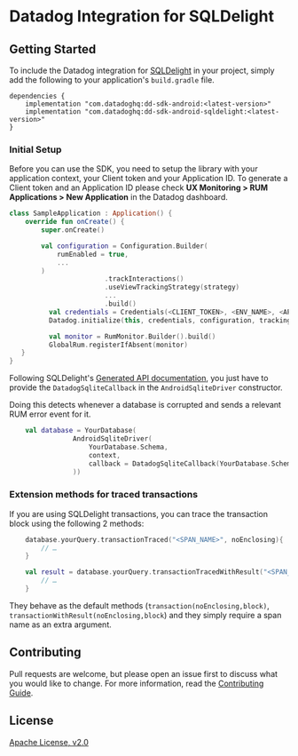 # Datadog Integration for SQLDelight

## Getting Started 

To include the Datadog integration for [SQLDelight][1] in your project, simply add the
following to your application's `build.gradle` file.

```
dependencies {
    implementation "com.datadoghq:dd-sdk-android:<latest-version>"
    implementation "com.datadoghq:dd-sdk-android-sqldelight:<latest-version>"
}
```

### Initial Setup

Before you can use the SDK, you need to setup the library with your application
context, your Client token and your Application ID.
To generate a Client token and an Application ID please check **UX Monitoring > RUM Applications > New Application**
in the Datadog dashboard.

```kotlin
class SampleApplication : Application() {
    override fun onCreate() {
        super.onCreate()

        val configuration = Configuration.Builder(
            rumEnabled = true,
            ...
        )
                        .trackInteractions()
                        .useViewTrackingStrategy(strategy)
                        ...
                        .build()
          val credentials = Credentials(<CLIENT_TOKEN>, <ENV_NAME>, <APP_VARIANT_NAME>, <APPLICATION_ID>)
          Datadog.initialize(this, credentials, configuration, trackingConsent)

          val monitor = RumMonitor.Builder().build()
          GlobalRum.registerIfAbsent(monitor)
   }
}
```

Following SQLDelight's [Generated API documentation][1], you just have to provide the `DatadogSqliteCallback` in the 
`AndroidSqliteDriver` constructor.

Doing this detects whenever a database is corrupted and sends a relevant
RUM error event for it.

```kotlin
    val database = YourDatabase(
                AndroidSqliteDriver(
                    YourDatabase.Schema,
                    context,
                    callback = DatadogSqliteCallback(YourDatabase.Schema)
                ))
```

### Extension methods for traced transactions

If you are using SQLDelight transactions, you can trace the transaction block using the following 2 methods:

```kotlin
    database.yourQuery.transactionTraced("<SPAN_NAME>", noEnclosing){    
        // …
    }
```

```kotlin
    val result = database.yourQuery.transactionTracedWithResult("<SPAN_NAME>", noEnclosing){    
        // …
    }
```

They behave as the default methods (`transaction(noEnclosing,block)`, `transactionWithResult(noEnclosing,block`) and they simply require a span name as an 
extra argument.

## Contributing

Pull requests are welcome, but please open an issue first to discuss what you
would like to change. For more information, read the 
[Contributing Guide](../CONTRIBUTING.md).

## License

[Apache License, v2.0](../LICENSE)

[1]: https://cashapp.github.io/sqldelight/android_sqlite/
